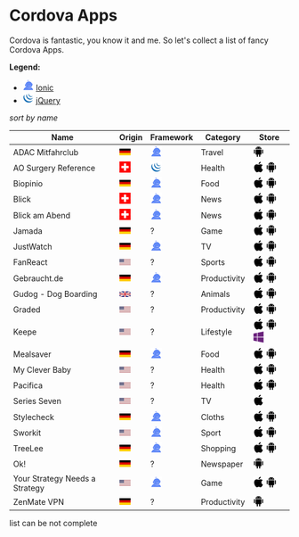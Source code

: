 # Cordova Apps
Cordova is fantastic, you know it and me. So let's collect a list of fancy Cordova Apps. 

**Legend:**<br>

* ![](assets/ionic.png) [Ionic](ionicframework.com)
* ![](assets/jquery.png) [jQuery](https://jquerymobile.com/)


*sort by name*

Name | Origin | Framework | Category | Store
------------ | ------------- | ------------- | ------------- | -------------
ADAC Mitfahrclub | ![](assets/c/de.png) | ![](assets/ionic.png) | Travel | [![](assets/android.png)](https://play.google.com/store/apps/details?id=de.adac.Mitfahrclub)
AO Surgery Reference | ![](assets/c/ch.png) | ![](assets/jquery.png) | Health | [![](assets/apple.png)](https://itunes.apple.com/de/app/ao-surgery-reference/id403961165?mt=8)       [![](assets/android.png)](https://play.google.com/store/apps/details?id=af.org.aofoundation.AOSR&hl=de)
Biopinio | ![](assets/c/de.png) | ![](assets/ionic.png) | Food | [![](assets/apple.png)](https://itunes.apple.com/de/app/biopinio/id868830625?mt=8)       [![](assets/android.png)](https://play.google.com/store/apps/details?id=com.pollion.biopinio.app)
Blick | ![](assets/c/ch.png) | ![](assets/ionic.png) | News | ![](assets/apple.png)       ![](assets/android.png)
Blick am Abend | ![](assets/c/ch.png) | ![](assets/ionic.png) | News | ![](assets/apple.png)       ![](assets/android.png)
Jamada | ![](assets/c/de.png) | ? | Game | [![](assets/apple.png)](https://itunes.apple.com/de/app/arztsuche-jameda/id383612737?mt=8)       [![](assets/android.png)](https://play.google.com/store/apps/details?id=de.jameda.android.arztsuche&hl=de)
JustWatch | ![](assets/c/de.png) | ![](assets/ionic.png) | TV | [![](assets/apple.png)](https://itunes.apple.com/us/app/justwatch-movies-tv-shows/id979227482?mt=8)       [![](assets/android.png)](https://play.google.com/store/apps/details?id=com.justwatch.justwatch&hl=de)
FanReact | ![](assets/c/us.png) | ? | Sports | [![](assets/apple.png)](https://itunes.apple.com/us/app/fanreact/id947998588?mt=8)       [![](assets/android.png)](https://play.google.com/store/apps/details?id=com.fanreact.app)
Gebraucht.de | ![](assets/c/de.png) | ![](assets/ionic.png) | Productivity | [![](assets/apple.png)](https://itunes.apple.com/us/artist/fhnfh/id922315768)       [![](assets/android.png)](https://play.google.com/store/apps/details?id=com.gebraucht.de)
Gudog - Dog Boarding | ![](assets/c/uk.png) | ? | Animals | [![](assets/apple.png)](https://itunes.apple.com/gb/app/gudog/id964470204?l=en)       [![](assets/android.png)](https://play.google.com/store/apps/details?id=com.gudog.app&hl=en)
Graded | ![](assets/c/us.png) | ? | Productivity | [![](assets/apple.png)](https://itunes.apple.com/us/app/graded-check-your-hac-grades/id1048807913?ls=1&mt=8)       [![](assets/android.png)](https://play.google.com/store/apps/details?id=io.graded)
Keepe | ![](assets/c/us.png) | ? | Lifestyle | [![](assets/apple.png)](https://itunes.apple.com/de/app/mealsaver-g%C3%BCnstig-essen-umwelt-schonen/id1162089374?mt=8)      [![](assets/android.png)](https://itunes.apple.com/app/apple-store/id931021960?pt=110994816&mt=8)      [![](assets/win.png)](http://www.windowsphone.com/s?appid=a1f4073b-3b6c-4252-8117-22646ac88e58e)
Mealsaver| ![](assets/c/de.png) | ![](assets/ionic.png) | Food | [![](assets/apple.png)](https://itunes.apple.com/de/app/mealsaver-g%C3%BCnstig-essen-umwelt-schonen/id1162089374?mt=8)      [![](assets/android.png)](https://play.google.com/store/apps/details?id=de.mealsaver.app&hl=de)
My Clever Baby | ![](assets/c/us.png) | ? | Health | [![](assets/apple.png)](https://geo.itunes.apple.com/us/app/clever-baby-log-track-nursing/id1006583126?mt=8)      [![](assets/android.png)](https://play.google.com/store/apps/details?id=com.mycleverbaby.cleverbaby&hl=en) 
Pacifica| ![](assets/c/us.png) | ? | Health | [![](assets/apple.png)](https://itunes.apple.com/us/app/pacifica-tools-for-stress/id922968861?mt=8&ign-mpt=uo%3D6)      [![](assets/android.png)](https://play.google.com/store/apps/details?id=com.pacificalabs.pacifica)
Series Seven| ![](assets/c/us.png) | ? | TV | [![](assets/apple.png)](https://itunes.apple.com/us/app/series-seven/id888005622?uo=8&at=1l3voeJ)
Stylecheck| ![](assets/c/de.png) | ![](assets/ionic.png) | Cloths | [![](assets/apple.png)](https://play.google.com/store/apps/details?id=com.gebraucht.de)      [![](assets/android.png)](https://play.google.com/store/apps/details?id=de.stylecheck.app)
Sworkit| ![](assets/c/us.png) | ![](assets/ionic.png) | Sport | [![](assets/apple.png)](https://itunes.apple.com/us/app/sworkit-daily-circuit-training/id527219710?mt=8&ign-mpt=uo%3D4)      [![](assets/android.png)](http://play.google.com/store/apps/details?id=sworkitapp.sworkit.com)
TreeLee | ![](assets/c/de.png) | ![](assets/ionic.png) | Shopping | [![](assets/apple.png)](https://itunes.apple.com/de/app/treelee/id933913996?mt=8)      [![](assets/android.png)](https://play.google.com/store/apps/details?id=com.flyacts.treelee&hl=de)
Ok! | ![](assets/c/de.png) | ? | Newspaper | [![](assets/android.png)](https://play.google.com/store/apps/details?id=air.de.ok_magazin.okdaily)
Your Strategy Needs a Strategy | ![](assets/c/us.png) | ![](assets/ionic.png) | Game | [![](assets/apple.png)](https://itunes.apple.com/us/app/your-strategy-needs-a-strategy/id951248714?mt=8)       [![](assets/android.png)](https://play.google.com/store/apps/details?id=com.bcg.strategystyles.game)
ZenMate VPN | ![](assets/c/de.png) | ? | Productivity | [![](assets/android.png)](https://play.google.com/store/apps/details?id=com.zenmate.android&hl=de)



list can be not complete
